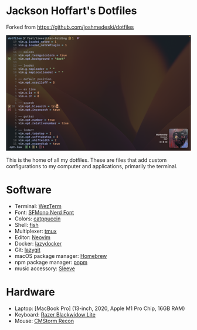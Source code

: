 # Jackson Hoffart's Dotfiles

Forked from https://github.com/joshmedeski/dotfiles 

![screenshot](./screenshot.png)

This is the home of all my dotfiles. These are files that add custom configurations to my computer and applications, primarily the terminal.

# Software

- Terminal: [WezTerm](https://wezfurlong.org/wezterm/)
- Font: [SFMono Nerd Font](https://github.com/epk/SF-Mono-Nerd-Font)
- Colors: [catppuccin](https://github.com/catppuccin/catppuccin)
- Shell: [fish](https://fishshell.com)
- Multiplexer: [tmux](https://github.com/tmux/tmux/wiki)
- Editor: [Neovim](https://neovim.io)
- Docker: [lazydocker](https://github.com/jesseduffield/lazydocker)
- Git: [lazygit](https://github.com/jesseduffield/lazygit)
- macOS package manager: [Homebrew](https://brew.sh)
- npm package manager: [pnpm](https://pnpm.io/)
- music accessory: [Sleeve](https://replay.software/sleeve)

# Hardware

- Laptop: [MacBook Pro] (13-inch, 2020, Apple M1 Pro Chip, 16GB RAM)
- Keyboard: [Razer Blackwidow Lite](https://www.razer.com/gaming-keyboards/razer-blackwidow-lite)
- Mouse: [CMStorm Recon](https://www.coolermaster.com/us/en-us/catalog/legacy-products/peripheral/recon/)
